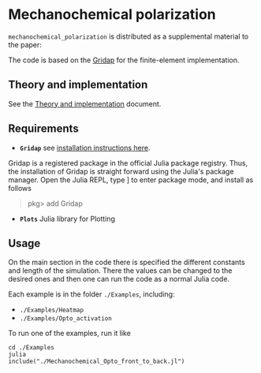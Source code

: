 # Mechanochemical polarization

`mechanochemical_polarization` is distributed as a supplemental material to the paper:

> 

The code is based on the [Gridap](https://github.com/gridap/Gridap.jl) for the finite-element implementation.

## Theory and implementation

See the [Theory and implementation](theory_implementation.md) document.

## Requirements

* **`Gridap`** see [installation instructions here](https://github.com/gridap/Gridap.jl?tab=readme-ov-file#readme).

Gridap is a registered package in the official Julia package registry. Thus, the installation of Gridap is straight forward using the Julia's package manager. Open the Julia REPL, type ] to enter package mode, and install as follows

>pkg> add Gridap

* **`Plots`** Julia library for Plotting


## Usage

On the main section in the code there is specified the different constants and length of the simulation. There the values can be changed to the desired ones and then one can run the code as a normal Julia code.

Each example is in the folder `./Examples`, including:
* `./Examples/Heatmap`
* `./Examples/Opto_activation` 

To run one of the examples, run it like
```
cd ./Examples
julia
include("./Mechanochemical_Opto_front_to_back.jl")

```
